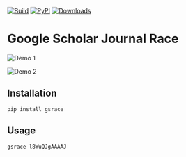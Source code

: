 [![Build](https://img.shields.io/github/workflow/status/faridrashidi/google-scholar-journal-race/CI/master?label=build&logo=githubactions&logoColor=FFFFFF&style=flat-square)](https://github.com/faridrashidi/google-scholar-journal-race/actions?query=workflow%3ACI)
[![PyPI](https://img.shields.io/pypi/v/gsrace?logo=PyPi&logoColor=FFFFFF&style=flat-square&color=orange)](https://pypi.org/project/gsrace)
[![Downloads](https://img.shields.io/badge/dynamic/json?logo=PyPi&logoColor=FFFFFF&style=flat-square&color=blue&label=downloads&query=%24.total_downloads&url=https%3A%2F%2Fapi.pepy.tech%2Fapi%2Fprojects%2Fgsrace)](https://pepy.tech/project/gsrace)

# Google Scholar Journal Race

![Demo 1](https://user-images.githubusercontent.com/2772503/151423387-cc2c20a2-e8ce-4613-8ed4-82b5a6ffdaac.gif)

![Demo 2](https://user-images.githubusercontent.com/2772503/151365715-795e3598-457f-4570-a213-d402a85f2aec.gif)

## Installation

```
pip install gsrace
```

## Usage

```
gsrace l8WuQJgAAAAJ
```
